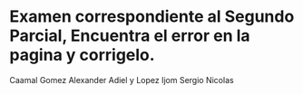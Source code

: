 # Examen correspondiente al Segundo Parcial, Encuentra el error en la pagina y corrigelo. 
Caamal Gomez Alexander Adiel y
Lopez Ijom Sergio Nicolas



